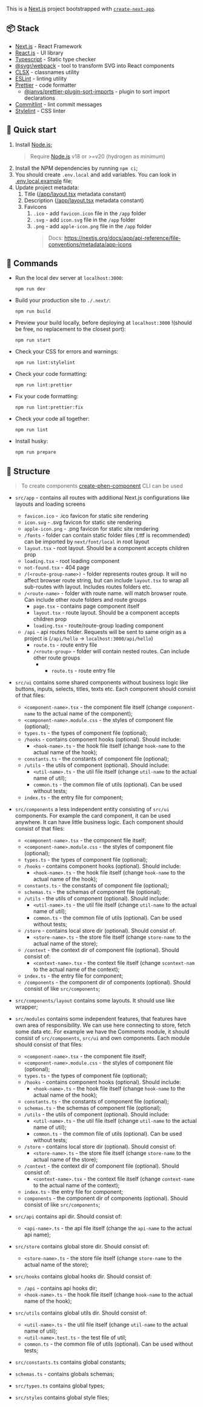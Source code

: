 This is a [Next.js](https://nextjs.org) project bootstrapped with [`create-next-app`](https://nextjs.org/docs/app/api-reference/cli/create-next-app).

## 📦 Stack

-   [Next.js](https://nextjs.org/docs) - React Framework
-   [React.js](https://reactjs.org) - UI library
-   [Typescript](https://www.typescriptlang.org) - Static type checker
-   [@svgr/webpack](https://github.com/gregberge/svgr/tree/main) - tool to transform SVG into React components
-   [CLSX](https://github.com/lukeed/clsx) - classnames utility
-   [ESLint](https://eslint.org/) - linting utility
-   [Prettier](https://prettier.io/) - code formatter
    -   [@ianvs/prettier-plugin-sort-imports](https://github.com/ianvs/prettier-plugin-sort-imports) - plugin to sort import declarations 
-   [Commitlint](https://commitlint.js.org/) - lint commit messages
-   [Stylelint](https://stylelint.io/) - CSS linter

## 🚀 Quick start

1. Install [Node.js](https://nodejs.org);
    > Require [Node.js](https://nodejs.org) v18 or >=v20 (hydrogen as minimum)
2. Install the NPM dependencies by running `npm ci`;
3. You should create `.env.local` and add variables. You can look in [.env.local.example](./.env.local.example) file;
4. Update project metadata:
   1. Title ([/app/layout.tsx](./app/layout.tsx) metadata constant)
   2. Description ([/app/layout.tsx](./app/layout.tsx) metadata constant)
   3. Favicons 
      1. `.ico` - add `favicon.icon` file in the `/app` folder
      2. `.svg` - add `icon.svg` file in the `/app` folder
      3. `.png` - add `apple-icon.png` file in the `/app` folder
          > Docs: https://nextjs.org/docs/app/api-reference/file-conventions/metadata/app-icons


## 🤖 Commands

-   Run the local dev server at `localhost:3000`:
    ```
    npm run dev
    ```
-   Build your production site to `./.next/`:
    ```
    npm run build
    ```
-   Preview your build locally, before deploying at `localhost:3000` !(should be free, no replacement to the closest port):
    ```
    npm run start
    ```
-   Check your CSS for errors and warnings:
    ```
    npm run lint:stylelint
    ```
-   Check your code formatting:
    ```
    npm run lint:prettier
    ```
-   Fix your code formatting:
    ```
    npm run lint:prettier:fix
    ```
-   Check your code all together:
    ```
    npm run lint
    ```
-   Install husky:
    ```bash
    npm run prepare
    ```

## 🧶 Structure

> To create components [create-phen-component](https://github.com/m-kolomoyets/create-phen-component) CLI can be used

-   `src/app` - contains all routes with additional Next.js configurations like layouts and loading screens
    -   `favicon.ico` - .ico favicon for static site rendering
    -   `icon.svg` - .svg favicon for static site rendering
    -   `apple-icon.png` - .png favicon for static site rendering
    -   `/fonts` - folder can contain static folder files (.ttf is recommended) can be imported by `next/font/local` in root layout
    -   `layout.tsx` - root layout. Should be a component accepts children prop
    -   `loading.tsx` - root loading component
    -   `not-found.tsx` - 404 page
    -   `/(<route-group-name>)` - folder represents routes group. It will no affect browser route string, but can include `layout.tsx` to wrap all sub-routes with layout. Includes routes folders etc.
    -   `/<route-name>` - folder with route name. will match browser route. Can include other route folders and route groups
        -   `page.tsx` - contains page component itself
        -   `layout.tsx` - route layout. Should be a component accepts children prop
        -   `loading.tsx` - route/route-group loading component
    - `/api` - api routes folder. Requests will be sent to same origin as a project is (`/api/hello` -> `localhost:3000/api/hello`)
        - `route.ts` - route entry file
        - `/<route-group>` - folder will contain nested routes. Can include other route groups
          -  - `route.ts` - route entry file
-   `src/ui` contains some shared components without business logic like buttons, inputs, selects, titles, texts etc. Each component should consist of that files:

    -   `<component-name>.tsx` - the component file itself (change `component-name` to the actual name of the component);
    -   `<component-name>.module.css` - the styles of component file (optional);
    -   `types.ts` - the types of component file (optional);
    -   `/hooks` - contains component hooks (optional). Should include:
        -   `<hook-name>.ts` - the hook file itself (change `hook-name` to the actual name of the hook);
    -   `constants.ts` - the constants of component file (optional);
    -   `/utils` - the utils of component (optional). Should include:
        -   `<util-name>.ts` - the util file itself (change `util-name` to the actual name of util);
        -   `common.ts` - the common file of utils (optional). Can be used without tests;
    -   `index.ts` - the entry file for component;

-   `src/components` a less independent entity consisting of `src/ui` components. For example the card component, it can be used anywhere. It can have little business logic. Each component should consist of that files:
    -   `<component-name>.tsx` - the component file itself;
    -   `<component-name>.module.css` - the styles of component file (optional);
    -   `types.ts` - the types of component file (optional);
    -   `/hooks` - contains component hooks (optional). Should include:
        -   `<hook-name>.ts` - the hook file itself (change `hook-name` to the actual name of the hook);
    -   `constants.ts` - the constants of component file (optional);
    -   `schemas.ts` - the schemas of component file (optional);
    -   `/utils` - the utils of component (optional). Should include:
        -   `<util-name>.ts` - the util file itself (change `util-name` to the actual name of util);
        -   `common.ts` - the common file of utils (optional). Can be used without tests;
    -   `/store` - contains local store dir (optional). Should consist of:
        -   `<store-name>.ts` - the store file itself (change `store-name` to the actual name of the store);
    -   `/context` - the context dir of component file (optional). Should consist of:
        -   `<context-name>.tsx` - the context file itself (change `scontext-nam` to the actual name of the context);
    -   `index.ts` - the entry file for component;
    -   `/components` - the component dir of components (optional). Should consist of like `src/components`;
-   `src/components/layout` contains some layouts. It should use like wrapper;
-   `src/modules` contains some independent features, that features have own area of responsibility. We can use here connecting to store, fetch some data etc. For example we have the Comments module, it should consist of `src/components`, `src/ui` and own components. Each module should consist of that files:
    -   `<component-name>.tsx` - the component file itself;
    -   `<component-name>.module.css` - the styles of component file (optional);
    -   `types.ts` - the types of component file (optional);
    -   `/hooks` - contains component hooks (optional). Should include:
        -   `<hook-name>.ts` - the hook file itself (change `hook-name` to the actual name of the hook);
    -   `constants.ts` - the constants of component file (optional);
    -   `schemas.ts` - the schemas of component file (optional);
    -   `/utils` - the utils of component (optional). Should include:
        -   `<util-name>.ts` - the util file itself (change `util-name` to the actual name of util);
        -   `common.ts` - the common file of utils (optional). Can be used without tests;
    -   `/store` - contains local store dir (optional). Should consist of:
        -   `<store-name>.ts` - the store file itself (change `store-name` to the actual name of the store);
    -   `/context` - the context dir of component file (optional). Should consist of:
        -   `<context-name>.tsx` - the context file itself (change `context-name` to the actual name of the context);
    -   `index.ts` - the entry file for component;
    -   `components` - the component dir of components (optional). Should consist of like `src/components`;
-   `src/api` contains api dir. Should consist of:
    -   `<api-name>.ts` - the api file itself (change the `api-name` to the actual api name);
-   `src/store` contains global store dir. Should consist of:
    -   `<store-name>.ts` - the store file itself (change `store-name` to the actual name of the store);
-   `src/hooks` contains global hooks dir. Should consist of:
    -   `/api` - contains api hooks dir;
    -   `<hook-name>.ts` - the hook file itself (change `hook-name` to the actual name of the hook);
-   `src/utils` contains global utils dir. Should consist of:
    -   `<util-name>.ts` - the util file itself (change `util-name` to the actual name of util);
    -   `<util-name>.test.ts` - the test file of util;
    -   `common.ts` - the common file of utils (optional). Can be used without tests;
-   `src/constants.ts` contains global constants;
-   `schemas.ts` - contains globals schemas;
-   `src/types.ts` contains global types;
-   `src/styles` contains global style files;
